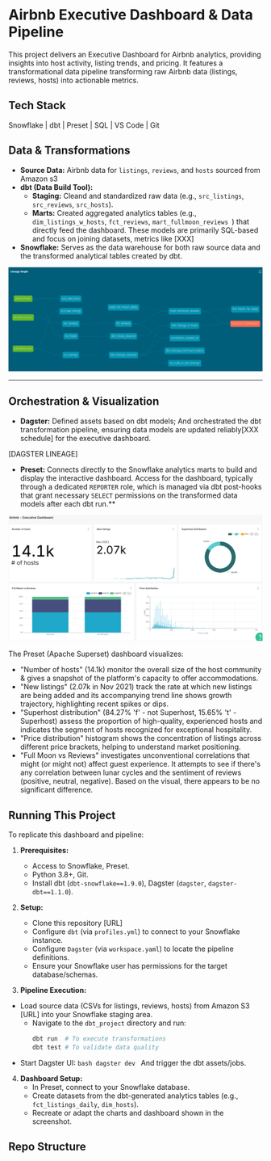 # Airbnb Executive Dashboard & Data Pipeline
This project delivers an Executive Dashboard for Airbnb analytics, providing insights into host activity, listing trends, and pricing. It features a transformational data pipeline transforming raw Airbnb data (listings, reviews, hosts) into actionable metrics.

## Tech Stack
Snowflake | dbt | Preset | SQL | VS Code | Git 

## Data & Transformations

- **Source Data:** Airbnb data for `listings`, `reviews`, and `hosts` sourced from Amazon s3
- **dbt (Data Build Tool):**
    -   **Staging:** Cleand and standardized raw data (e.g., `src_listings`, `src_reviews`, `src_hosts`).
    -   **Marts:** 
Created aggregated analytics tables (e.g., `dim_listings_w_hosts`, `fct_reviews`, `mart_fullmoon_reviews `) that directly feed the dashboard.
These models are primarily SQL-based and focus on joining datasets, metrics like [XXX]
-   **Snowflake:** Serves as the data warehouse for both raw source data and the transformed analytical tables created by dbt.

![DATALINEAGE](https://github.com/LikhithaGuggilla/Transformation-and-Analysis-of-Airbnb-Data/raw/main/Project%20Images/Data%20Lineage.png)

---

## Orchestration & Visualization

- **Dagster:** Defined assets based on dbt models; And orchestrated the dbt transformation pipeline, ensuring data models are updated reliably[XXX schedule] for the executive dashboard. 

[DAGSTER LINEAGE]

- **Preset:** Connects directly to the Snowflake analytics marts to build and display the interactive dashboard. Access for the dashboard, typically through a dedicated `REPORTER` role, which is managed via dbt post-hooks that grant necessary `SELECT` permissions on the transformed data models after each dbt run.** 

![DASHBOARD](https://github.com/LikhithaGuggilla/Transformation-and-Analysis-of-Airbnb-Data/blob/main/Project%20Images/Executive%20Dashboard.png)

The Preset (Apache Superset) dashboard visualizes:
*   "Number of hosts" (14.1k) monitor the overall size of the host community & gives a snapshot of the platform's capacity to offer accommodations.
*   "New listings" (2.07k in Nov 2021) track the rate at which new listings are being added and its accompanying trend line shows growth trajectory, highlighting recent spikes or dips.
*   "Superhost distribution" (84.27% 'f' - not Superhost, 15.65% 't' - Superhost) assess the proportion of high-quality, experienced hosts and indicates the segment of hosts recognized for exceptional hospitality.
*   "Price distribution" histogram shows the concentration of listings across different price brackets, helping to understand market positioning.
*   "Full Moon vs Reviews" investigates unconventional correlations that might (or might not) affect guest experience. It attempts to see if there's any correlation between lunar cycles and the sentiment of reviews (positive, neutral, negative). Based on the visual, there appears to be no significant difference.


## Running This Project

To replicate this dashboard and pipeline:

1.  **Prerequisites:**
    *   Access to Snowflake, Preset.
    *   Python 3.8+, Git.
    *   Install dbt (`dbt-snowflake==1.9.0`), Dagster (`dagster`, `dagster-dbt==1.1.0`).

2.  **Setup:**
    *   Clone this repository [URL]
    *   Configure `dbt` (via `profiles.yml`) to connect to your Snowflake instance.
    *   Configure `Dagster` (via `workspace.yaml`) to locate the pipeline definitions.
    *   Ensure your Snowflake user has permissions for the target database/schemas.

3.  **Pipeline Execution:**
- Load source data (CSVs for listings, reviews, hosts) from Amazon S3 [URL] into your Snowflake staging area.
    - Navigate to the `dbt_project` directory and run:
        ```bash
        dbt run  # To execute transformations
        dbt test # To validate data quality
        ```
- Start Dagster UI:
        ```bash
        dagster dev
        ```
        And trigger the dbt assets/jobs.

4.  **Dashboard Setup:**
    *   In Preset, connect to your Snowflake database.
    *   Create datasets from the dbt-generated analytics tables (e.g., `fct_listings_daily`, `dim_hosts`).
    *   Recreate or adapt the charts and dashboard shown in the screenshot.

## Repo Structure




